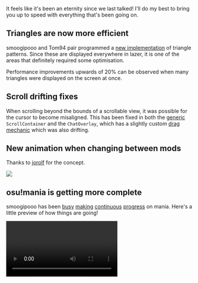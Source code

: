 It feels like it's been an eternity since we last talked! I'll do my best to bring you up to speed with everything that's been going on.

## Triangles are now more efficient

smoogipooo and Tom94 pair programmed a [new implementation](https://github.com/ppy/osu/pull/857) of triangle patterns. Since these are displayed everywhere in lazer, it is one of the areas that definitely required some optimisation.

Performance improvements upwards of 20% can be observed when many triangles were displayed on the screen at once.

## Scroll drifting fixes

When scrolling beyond the bounds of a scrollable view, it was possible for the cursor to become misaligned. This has been fixed in both the [generic](https://github.com/ppy/osu-framework/pull/763) `ScrollContainer` and the `ChatOverlay`, which has a slightly custom [drag mechanic](https://github.com/ppy/osu/pull/870) which was also drifting.

## New animation when changing between mods

Thanks to [jorolf](https://github.com/ppy/osu/pull/864) for the concept.

![](https://cloud.githubusercontent.com/assets/12570757/26498035/e8d8f4dc-422d-11e7-90f2-a4339476456e.gif)

## osu!mania is getting more complete

smoogipooo has been [busy](https://github.com/ppy/osu/pull/850) [making](https://github.com/ppy/osu/pull/877) [continuous](https://github.com/ppy/osu/pull/876) [progress](https://github.com/ppy/osu/pull/873) on mania. Here's a little preview of how things are going!

<video src="//puu.sh/zPnpY/c0ffb7d2d6.mp4" controls preload="metadata" />

Auto isn't quite there yet, but it is already quite playable in the release builds :). Holds are now in, along with very basic judgement.

## Framework maintenance

There was also some [substantial](https://github.com/ppy/osu/pull/869) [work](https://github.com/ppy/osu-framework/pull/762) done by myself and Tom94 to clean up input handling at a `Drawable` level in the framework. `Drawable`s are no longer aware of their parent `InputManager`, as they don't need to be. One more step in the right direction for the framework!

## Other things

- DrabWeb made a [breadcrumb control](//puu.sh/zPnWk/87f1876731.mp4), which will make an appearance in future in-game UI [#865](https://github.com/ppy/osu/pull/865).
- Linux mouse input is no longer handled when the window is not in focus [#761](https://github.com/ppy/osu-framework/pull/761).
- The back button now bounces in time with the active beatmap [#848](https://github.com/ppy/osu/pull/848).
- The hotkey for drawings was changed to Shift-Alt-D as to not conflict with osu!direct [#867](https://github.com/ppy/osu/pull/867).
- Fixed a few potential hard-crashes when failing to load a beatmap [#862](https://github.com/ppy/osu/pull/862).
- When first loading the music controller, it no longer slides in, instead already being in the correct initial state [#856](https://github.com/ppy/osu/pull/856).

## New release available

2017.529.0 is now available from [github releases](https://github.com/ppy/osu/releases/tag/v2017.529.0) (or via auto-update if you already have lazer installed)!